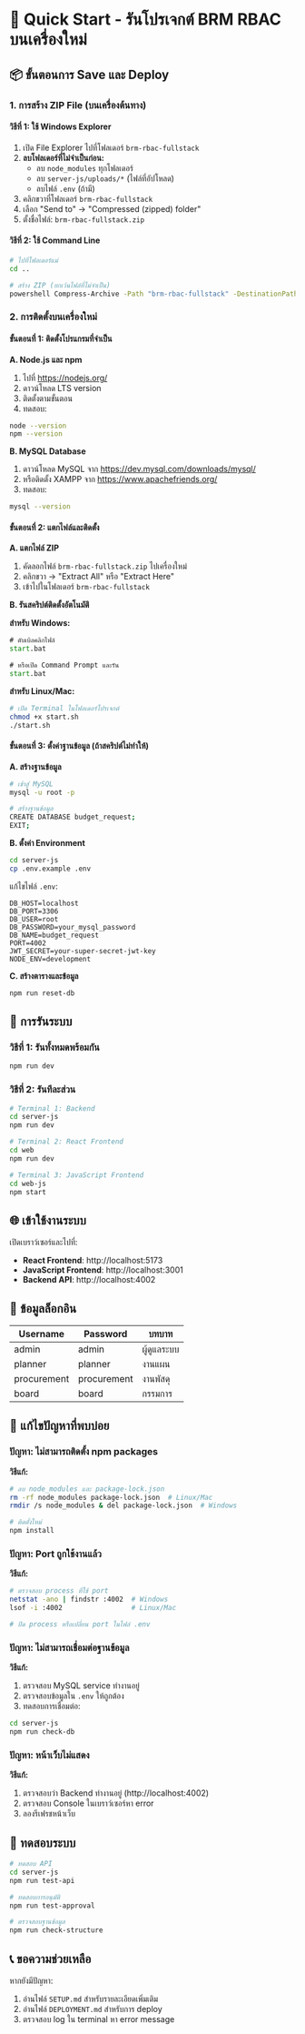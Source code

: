 # 🚀 Quick Start - รันโปรเจกต์ BRM RBAC บนเครื่องใหม่

## 📦 ขั้นตอนการ Save และ Deploy

### 1. การสร้าง ZIP File (บนเครื่องต้นทาง)

#### วิธีที่ 1: ใช้ Windows Explorer
1. เปิด File Explorer ไปที่โฟลเดอร์ `brm-rbac-fullstack`
2. **ลบโฟลเดอร์ที่ไม่จำเป็นก่อน:**
   - ลบ `node_modules` ทุกโฟลเดอร์
   - ลบ `server-js/uploads/*` (ไฟล์ที่อัปโหลด)
   - ลบไฟล์ `.env` (ถ้ามี)
3. คลิกขวาที่โฟลเดอร์ `brm-rbac-fullstack`
4. เลือก "Send to" → "Compressed (zipped) folder"
5. ตั้งชื่อไฟล์: `brm-rbac-fullstack.zip`

#### วิธีที่ 2: ใช้ Command Line
```bash
# ไปที่โฟลเดอร์แม่
cd ..

# สร้าง ZIP (ยกเว้นไฟล์ที่ไม่จำเป็น)
powershell Compress-Archive -Path "brm-rbac-fullstack" -DestinationPath "brm-rbac-fullstack.zip" -Force
```

### 2. การติดตั้งบนเครื่องใหม่

#### ขั้นตอนที่ 1: ติดตั้งโปรแกรมที่จำเป็น

**A. Node.js และ npm**
1. ไปที่ https://nodejs.org/
2. ดาวน์โหลด LTS version
3. ติดตั้งตามขั้นตอน
4. ทดสอบ:
```bash
node --version
npm --version
```

**B. MySQL Database**
1. ดาวน์โหลด MySQL จาก https://dev.mysql.com/downloads/mysql/
2. หรือติดตั้ง XAMPP จาก https://www.apachefriends.org/
3. ทดสอบ:
```bash
mysql --version
```

#### ขั้นตอนที่ 2: แตกไฟล์และติดตั้ง

**A. แตกไฟล์ ZIP**
1. คัดลอกไฟล์ `brm-rbac-fullstack.zip` ไปเครื่องใหม่
2. คลิกขวา → "Extract All" หรือ "Extract Here"
3. เข้าไปในโฟลเดอร์ `brm-rbac-fullstack`

**B. รันสคริปต์ติดตั้งอัตโนมัติ**

**สำหรับ Windows:**
```cmd
# ดับเบิลคลิกไฟล์
start.bat

# หรือเปิด Command Prompt และรัน
start.bat
```

**สำหรับ Linux/Mac:**
```bash
# เปิด Terminal ในโฟลเดอร์โปรเจกต์
chmod +x start.sh
./start.sh
```

#### ขั้นตอนที่ 3: ตั้งค่าฐานข้อมูล (ถ้าสคริปต์ไม่ทำให้)

**A. สร้างฐานข้อมูล**
```bash
# เข้าสู่ MySQL
mysql -u root -p

# สร้างฐานข้อมูล
CREATE DATABASE budget_request;
EXIT;
```

**B. ตั้งค่า Environment**
```bash
cd server-js
cp .env.example .env
```

แก้ไขไฟล์ `.env`:
```env
DB_HOST=localhost
DB_PORT=3306
DB_USER=root
DB_PASSWORD=your_mysql_password
DB_NAME=budget_request
PORT=4002
JWT_SECRET=your-super-secret-jwt-key
NODE_ENV=development
```

**C. สร้างตารางและข้อมูล**
```bash
npm run reset-db
```

## 🎯 การรันระบบ

### วิธีที่ 1: รันทั้งหมดพร้อมกัน
```bash
npm run dev
```

### วิธีที่ 2: รันทีละส่วน
```bash
# Terminal 1: Backend
cd server-js
npm run dev

# Terminal 2: React Frontend
cd web
npm run dev

# Terminal 3: JavaScript Frontend
cd web-js
npm start
```

## 🌐 เข้าใช้งานระบบ

เปิดเบราว์เซอร์และไปที่:
- **React Frontend**: http://localhost:5173
- **JavaScript Frontend**: http://localhost:3001
- **Backend API**: http://localhost:4002

## 👥 ข้อมูลล็อกอิน

| Username | Password | บทบาท |
|----------|----------|--------|
| admin | admin | ผู้ดูแลระบบ |
| planner | planner | งานแผน |
| procurement | procurement | งานพัสดุ |
| board | board | กรรมการ |

## 🔧 แก้ไขปัญหาที่พบบ่อย

### ปัญหา: ไม่สามารถติดตั้ง npm packages
**วิธีแก้:**
```bash
# ลบ node_modules และ package-lock.json
rm -rf node_modules package-lock.json  # Linux/Mac
rmdir /s node_modules & del package-lock.json  # Windows

# ติดตั้งใหม่
npm install
```

### ปัญหา: Port ถูกใช้งานแล้ว
**วิธีแก้:**
```bash
# ตรวจสอบ process ที่ใช้ port
netstat -ano | findstr :4002  # Windows
lsof -i :4002                 # Linux/Mac

# ปิด process หรือเปลี่ยน port ในไฟล์ .env
```

### ปัญหา: ไม่สามารถเชื่อมต่อฐานข้อมูล
**วิธีแก้:**
1. ตรวจสอบ MySQL service ทำงานอยู่
2. ตรวจสอบข้อมูลใน `.env` ให้ถูกต้อง
3. ทดสอบการเชื่อมต่อ:
```bash
cd server-js
npm run check-db
```

### ปัญหา: หน้าเว็บไม่แสดง
**วิธีแก้:**
1. ตรวจสอบว่า Backend ทำงานอยู่ (http://localhost:4002)
2. ตรวจสอบ Console ในเบราว์เซอร์หา error
3. ลองรีเฟรชหน้าเว็บ

## 🧪 ทดสอบระบบ

```bash
# ทดสอบ API
cd server-js
npm run test-api

# ทดสอบการอนุมัติ
npm run test-approval

# ตรวจสอบฐานข้อมูล
npm run check-structure
```

## 📞 ขอความช่วยเหลือ

หากยังมีปัญหา:
1. อ่านไฟล์ `SETUP.md` สำหรับรายละเอียดเพิ่มเติม
2. อ่านไฟล์ `DEPLOYMENT.md` สำหรับการ deploy
3. ตรวจสอบ log ใน terminal หา error message
